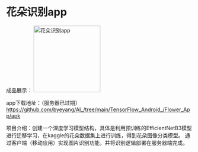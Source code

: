# 花朵识别app
成品展示：
<img width="180" alt="花朵识别app" src="https://github.com/byeyang/byeyang.github.io/assets/67679201/202af07d-c8d7-48a6-a3bc-24e1374c233e">

app下载地址：（服务器已过期）
https://github.com/byeyang/AI_/tree/main/TensorFlow_Android_/Flower_App/apk

项目介绍：创建一个深度学习模型结构，具体是利用预训练的EfficientNetB3模型进行迁移学习，在kaggle的花朵数据集上进行训练，得到花朵图像分类模型。
         通过客户端（移动应用）实现图片识别功能，并将识别逻辑部署在服务器端完成。
